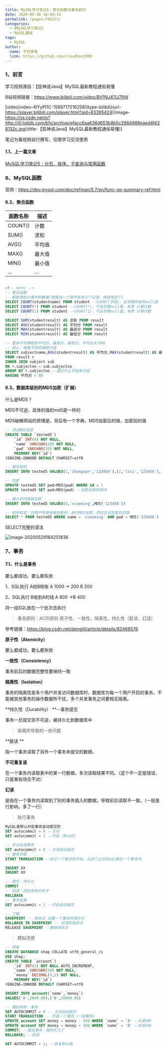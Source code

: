 ```yaml
---
title: MySQL学习笔记6：聚合函数与事务初识
date: 2020-05-30 16:09:14
permalink: /pages/fdb231/
categories:
  - 《MySQL学习笔记》
  - MySQL基础
tags:
  - MySQL
author: 
  name: 干巴爹兔
  link: https://github.com/cloudhao1999
---
```

### 1、前言

学习视频源自：【狂神说Java】MySQL最新教程通俗易懂

B站视频链接：https://www.bilibili.com/video/BV1NJ411J79W

[video(video-4IYyPI1C-1589717216258)(type-bilibili)(url-https://player.bilibili.com/player.html?aid=83395424)(image-https://ss.csdn.net/p?http://i0.hdslb.com/bfs/archive/efacc6aa636d653b8b5c2984988eaed4f428132c.jpg)(title-【狂神说Java】MySQL最新教程通俗易懂)]


笔记为看视频自行撰写，仅限学习交流使用
#### 1.1、上一篇文章
[MySQL学习笔记5：分页、排序、子查询与常用函数](https://blog.csdn.net/qq_18297883/article/details/106431343)
### 6、MySQL函数

官网：https://dev.mysql.com/doc/refman/5.7/en/func-op-summary-ref.html
#### 6.2、聚合函数

| 函数名称 | 描述   |
| -------- | ------ |
| COUNT()  | 计数   |
| SUM()    | 求和   |
| AVG()    | 平均值 |
| MAX()    | 最大值 |
| MIN()    | 最小值 |
| ...      | ...    |

```sql

<!-- more -->
-- 聚合函数
-- 都能够统计表中的数据(想查询一个表中有多少个记录，就使用这个)
SELECT COUNT(studentname) FROM student --COUNT(字段)，会忽略所有的null值
SELECT COUNT(*) FROM student --COUNT(*)，不会忽略null值，本质 计算行数
SELECT COUNT(1) FROM student --COUNT(1)，不会忽略null值，本质 计算行数

SELECT SUM(studentresult) AS 总和 FROM result
SELECT AVG(studentresult) AS 平均分 FROM result
SELECT MAX(studentresult) AS 最高分 FROM result
SELECT MIN(studentresult) AS 最低分 FROM result

-- 查询不同课程的平均分，最高分，最低分，平均分大于80
-- 核心：根据不同的课程分组
SELECT subjectname,AVG(studentresult) AS 平均分,MAX(studentresult) AS 最高分,MIN(studentresult) AS 最低分
FROM result r
INNER JOIN subject sub
ON r.subjectno = sub.subjectno
GROUP BY r.subjectno --通过什么字段来分组
HAVING 平均分 > 80
```

#### 6.3、数据库级别的MD5加密（扩展）

什么是MD5？

MD5不可逆，具体的值的md5是一样的

MD5破解网站的原理是，背后有一个字典，MD5加密后的值，加密前的值

```sql
-- 测试MD5加密
CREATE TABLE `testmd5`(
	`id` INT(4) NOT NULL,
    `name` VARCHAR(20) NOT NULL,
    `pwd` VARCHAR(50) NOT NULL,
    PRIMARY KEY(`id`)
)ENGINE=INNODB DEFAULT CHARSET=utf8

-- 明文密码
INSERT INTO testmd5 VALUES(1,'zhangsan','123456'),(2,'lisi','123456'),(3,'wangwu','123456')

-- 加密
UPDATE testmd5 SET pwd=MD5(pwd) WHERE id = 1
UPDATE testmd5 SET pwd=MD5(pwd) --加密全部的密码

-- 插入的时候就加密
INSERT INTO testmd5 VALUES(4,'xiaoming',MD5('123456'))

-- 如何校验：将用户传递进来的密码，进行MD5加密，然后比对加密后的值
SELECT * FROM testmd5 WHERE name = 'xiaoming' AND pwd = MD5('123456')
```

SELECT完整的语法

![image-20200529184251836](https://imgconvert.csdnimg.cn/aHR0cHM6Ly9naXRlZS5jb20vY3loMTk5OTEwL3BlcnNvbmFsX3BpY3R1cmVfYmVkL3Jhdy9tYXN0ZXIvaW1nL2ltYWdlLTIwMjAwNTI5MTg0MjUxODM2LnBuZw?x-oss-process=image/format,png)

### 7、事务

#### 7.1、什么是事务

要么都成功，要么都失败

1、SQL执行   A给B转账       A 1000  -> 200 B  200

2、SQL执行   B收到A的钱   A 800    ->B 400

将一组SQL放在一个批次去执行

> 事务原则：ACID原则  原子性，一致性，隔离性，持久性（脏读，幻读）

参考链接：https://blog.csdn.net/dengjili/article/details/82468576

**原子性（Atomicity）**

要么都成功，要么都失败

**一致性（Consistency）**

事务前后的数据完整性要保持一致

**隔离性（Isolation）**

事务的隔离性是多个用户并发访问数据库时，数据库为每一个用户开启的事务，不能被其他事务的操作数据所干扰，多个并发事务之间要相互隔离。

**持久性（Durability） **--事务提交

事务一旦提交则不可逆，被持久化到数据库中



>  隔离所导致的一些问题

**脏读 **

指一个事务读取了另外一个事务未提交的数据。

**不可重复读**

在一个事务内读取表中的某一行数据，多次读取结果不同。（这个不一定是错误，只是某些场合不对）

**幻读**

是指在一个事务内读取到了别的事务插入的数据，导致前后读取不一致。（一般是行影响，多了一行）



> 执行事务

```sql
MySQL是默认开启事务自动提交的
SET autocommit = 0 --关闭
SET autocommit = 1 --开启（默认的）

-- 手动处理事务
SET autocommit = 0 --关闭自动提交
-- 事务开启
START TRANSACTION --标记一个事务的开始，从这个之后的sql都在一个事务内

INSERT XX
INSERT XX

-- 提交：持久化
COMMIT
-- 回滚：回到原来的样子
ROLLBACK
-- 事务结束
SET autocommit = 1 --开启自动提交

-- 了解
SAVEPOINT -- 保存点 设置一个事务的保存点
ROLLBACK TO SAVEPOINT -- 回滚到保存点
RELEASE SAVEPOINT --撤销保存点
```

> 模拟场景

```sql
-- 转账
CREATE DATABASE shop COLLATE utf8_general_ci
USE shop;
CREATE TABLE `account`(
	`id` INT(3) NOT NULL AUTO_INCREMENT,
    `name` VARCHAR(30) NOT NULL,
    `money` DECIMAL(9,2) NOT NULL,
    PRIMARY KEY(`id`)
)ENGINE=INNODB DEFAULT CHARSET=utf8

INSERT INTO account(`name`,`money`) 
VALUES('A',2000.00),('B',10000.00)

-- 模拟转账：事务
SET AUTOCOMMIT = 0 -- 关闭自动提交
START TRANSACTION -- 开启一个事务（一组事务)
UPDATE account SET money = money - 500 WHERE `name` = 'A' --A减500
UPDATE account SET money = money + 500 WHERE `name` = 'B' --B加500
COMMIT; --提交事务：被持久化了
ROLLBACK; --回滚

SET AUTOCOMMIT = 1; --恢复默认值
```
